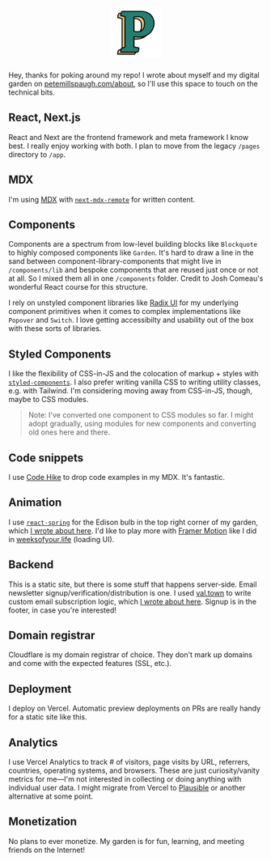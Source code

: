 <h1 align="center"><img src="./public/images/p-logo-green.png" width="100" height="100" /></h1>

Hey, thanks for poking around my repo! I wrote about myself and my digital garden on [petemillspaugh.com/about](https://petemillspaugh.com/about), so I'll use this space to touch on the technical bits.

## React, Next.js

React and Next are the frontend framework and meta framework I know best. I really enjoy working with both. I plan to move from the legacy `/pages` directory to `/app`.

## MDX

I'm using [MDX](https://mdxjs.com/) with [`next-mdx-remote`](https://github.com/hashicorp/next-mdx-remote) for written content.

## Components

Components are a spectrum from low-level building blocks like `Blockquote` to highly composed components like `Garden`. It's hard to draw a line in the sand between component-library-components that might live in `/components/lib` and bespoke components that are reused just once or not at all. So I mixed them all in one `/components` folder. Credit to Josh Comeau's wonderful React course for this structure.

I rely on unstyled component libraries like [Radix UI](https://radix-ui.com) for my underlying component primitives when it comes to complex implementations like `Popover` and `Switch`. I love getting accessibilty and usability out of the box with these sorts of libraries.

## Styled Components

I like the flexibility of CSS-in-JS and the colocation of markup + styles with [`styled-components`](https://styled-components.com/). I also prefer writing vanilla CSS to writing utility classes, e.g. with Tailwind. I'm considering moving away from CSS-in-JS, though, maybe to CSS modules.

> Note: I've converted one component to CSS modules so far. I might adopt gradually, using modules for new components and converting old ones here and there.

## Code snippets

I use [Code Hike](https://codehike.org/) to drop code examples in my MDX. It's fantastic.

## Animation

I use [`react-spring`](https://react-spring.dev/) for the Edison bulb in the top right corner of my garden, which [I wrote about here](https://www.petemillspaugh.com/edison-bulb). I'd like to play more with [Framer Motion](https://github.com/framer/motion) like I did in [weeksofyour.life](https://www.weeksofyour.life/) (loading UI).

## Backend

This is a static site, but there is some stuff that happens server-side. Email newsletter signup/verification/distribution is one. I used [val.town](https://val.town) to write custom email subscription logic, which [I wrote about here](https://www.petemillspaugh.com/cultivating-emails). Signup is in the footer, in case you're interested!

## Domain registrar

Cloudflare is my domain registrar of choice. They don't mark up domains and come with the expected features (SSL, etc.).

## Deployment

I deploy on Vercel. Automatic preview deployments on PRs are really handy for a static site like this.

## Analytics

I use Vercel Analytics to track # of visitors, page visits by URL, referrers, countries, operating systems, and browsers. These are just curiosity/vanity metrics for me—I'm not interested in collecting or doing anything with individual user data. I might migrate from Vercel to [Plausible](https://plausible.io/) or another alternative at some point.

## Monetization

No plans to ever monetize. My garden is for fun, learning, and meeting friends on the Internet!
